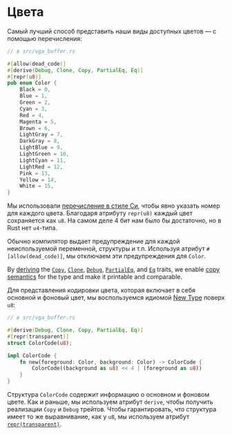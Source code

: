 # Цвета

Самый лучший способ представить наши виды доступных цветов — с помощью перечисления:

```rust
// в src/vga_buffer.rs

#[allow(dead_code)]
#[derive(Debug, Clone, Copy, PartialEq, Eq)]
#[repr(u8)]
pub enum Color {
    Black = 0,
    Blue = 1,
    Green = 2,
    Cyan = 3,
    Red = 4,
    Magenta = 5,
    Brown = 6,
    LightGray = 7,
    DarkGray = 8,
    LightBlue = 9,
    LightGreen = 10,
    LightCyan = 11,
    LightRed = 12,
    Pink = 13,
    Yellow = 14,
    White = 15,
}
```

Мы использовали [перечисление в стиле Си][C-like enum], чтобы явно указать номер для каждого цвета. Благодаря атрибуту `repr(u8)` каждый цвет сохраняется как `u8`. На самом деле 4 бит нам было бы достаточно, но в Rust нет `u4`-типа.

[C-like enum]: https://doc.rust-lang.org/rust-by-example/custom_types/enum/c_like.html

Обычно компилятор выдает предупреждение для каждой неиспользуемой переменной, структуры и т.п. Используя атрибут `#[allow(dead_code)]`, мы отключаем эти предупреждения для `Color`.

By [deriving] the [`Copy`], [`Clone`], [`Debug`], [`PartialEq`], and [`Eq`] traits, we enable [copy semantics] for the type and make it printable and comparable.

[deriving]: https://doc.rust-lang.org/rust-by-example/trait/derive.html
[`Copy`]: https://doc.rust-lang.org/nightly/core/marker/trait.Copy.html
[`Clone`]: https://doc.rust-lang.org/nightly/core/clone/trait.Clone.html
[`Debug`]: https://doc.rust-lang.org/nightly/core/fmt/trait.Debug.html
[`PartialEq`]: https://doc.rust-lang.org/nightly/core/cmp/trait.PartialEq.html
[`Eq`]: https://doc.rust-lang.org/nightly/core/cmp/trait.Eq.html
[copy semantics]: https://doc.rust-lang.org/1.30.0/book/first-edition/ownership.html#copy-types

Для представления кодировки цвета, которая включает в себя основной и фоновый цвет, мы воспользуемся идиомой [New Type][newtype] поверх `u8`:

```rust
// в src/vga_buffer.rs

#[derive(Debug, Clone, Copy, PartialEq, Eq)]
#[repr(transparent)]
struct ColorCode(u8);

impl ColorCode {
    fn new(foreground: Color, background: Color) -> ColorCode {
        ColorCode((background as u8) << 4 | (foreground as u8))
    }
}
```

Структура `ColorCode` содержит информацию о основном и фоновом цвете. Как и раньше, мы используем атрибут `derive`, чтобы получить реализации `Copy` и `Debug` трейтов. Чтобы гарантировать, что структура имеет то же выравнивание, как у `u8`, мы используем атрибут [`repr(transparent)`].

[`repr(transparent)`]: https://doc.rust-lang.org/nomicon/other-reprs.html#reprtransparent
[newtype]: https://doc.rust-lang.ru/stable/rust-by-example/generics/new_types.html
